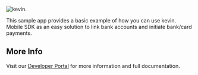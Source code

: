 ![kevin.](../../images/logo.png)

This sample app provides a basic example of how you can use kevin. Mobile SDK as an easy solution to link bank accounts
and initiate bank/card payments.

## More Info

Visit our [Developer Portal](https://developer.kevin.eu/home/mobile-sdk) for more information and full documentation.
